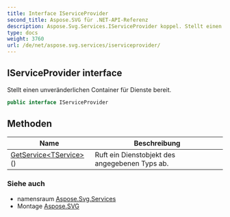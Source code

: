 ```yaml
---
title: Interface IServiceProvider
second_title: Aspose.SVG für .NET-API-Referenz
description: Aspose.Svg.Services.IServiceProvider koppel. Stellt einen unveränderlichen Container für Dienste bereit.
type: docs
weight: 3760
url: /de/net/aspose.svg.services/iserviceprovider/
---
```

## IServiceProvider interface

Stellt einen unveränderlichen Container für Dienste bereit.

```csharp
public interface IServiceProvider
```

## Methoden

| Name | Beschreibung |
| --- | --- |
| [GetService&lt;TService&gt;](../../aspose.svg.services/iserviceprovider/getservice/)() | Ruft ein Dienstobjekt des angegebenen Typs ab. |

### Siehe auch

* namensraum [Aspose.Svg.Services](../../aspose.svg.services/)
* Montage [Aspose.SVG](../../)


